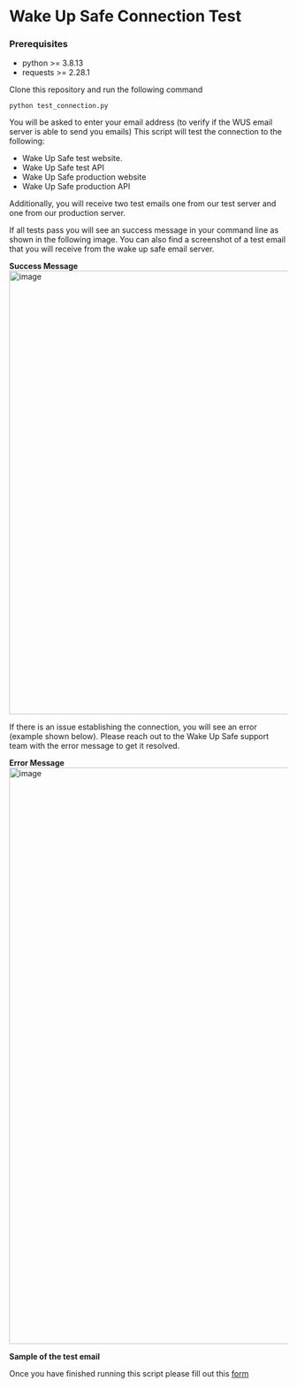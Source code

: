 # Wake Up Safe Connection Test

### Prerequisites

- python >= 3.8.13
- requests >= 2.28.1

Clone this repository and run the following command
```
python test_connection.py
````

You will be asked to enter your email address (to verify if the WUS email server is able to send you emails) 
This script will test the connection to the following:
- Wake Up Safe test website. 
- Wake Up Safe test API
- Wake Up Safe production website
- Wake Up Safe production API

Additionally, you will receive two test emails one from our test server and one from our production server. 

If all tests pass you will see an success message in your command line as shown in the following image. You can also find a screenshot of a test email that you will receive from the wake up safe email server. 

**Success Message**<br>
<img width="802" alt="image" src="https://user-images.githubusercontent.com/23667069/210029788-30f79fc8-ab30-48b1-94b9-67bb32fe7db6.png">

If there is an issue establishing the connection, you will see an error (example shown below). Please reach out to the Wake Up Safe support team with the error message to get it resolved. 

**Error Message**
<img width="1042" alt="image" src="https://user-images.githubusercontent.com/23667069/210029662-b7f40d91-cfbc-4fea-8fc9-a032363bcc4c.png">

**Sample of the test email**


Once you have finished running this script please fill out this <a href="https://forms.gle/TSxQupnFK53GmEBz7" target="_blank">form</a>

